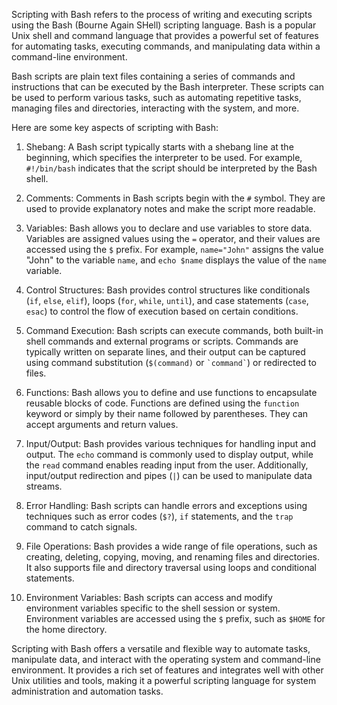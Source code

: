 Scripting with Bash refers to the process of writing and executing scripts using the Bash (Bourne Again SHell) scripting language. Bash is a popular Unix shell and command language that provides a powerful set of features for automating tasks, executing commands, and manipulating data within a command-line environment.

Bash scripts are plain text files containing a series of commands and instructions that can be executed by the Bash interpreter. These scripts can be used to perform various tasks, such as automating repetitive tasks, managing files and directories, interacting with the system, and more.

Here are some key aspects of scripting with Bash:

1. Shebang: A Bash script typically starts with a shebang line at the beginning, which specifies the interpreter to be used. For example, `#!/bin/bash` indicates that the script should be interpreted by the Bash shell.

2. Comments: Comments in Bash scripts begin with the `#` symbol. They are used to provide explanatory notes and make the script more readable.

3. Variables: Bash allows you to declare and use variables to store data. Variables are assigned values using the `=` operator, and their values are accessed using the `$` prefix. For example, `name="John"` assigns the value "John" to the variable `name`, and `echo $name` displays the value of the `name` variable.

4. Control Structures: Bash provides control structures like conditionals (`if`, `else`, `elif`), loops (`for`, `while`, `until`), and case statements (`case`, `esac`) to control the flow of execution based on certain conditions.

5. Command Execution: Bash scripts can execute commands, both built-in shell commands and external programs or scripts. Commands are typically written on separate lines, and their output can be captured using command substitution (`$(command)` or `` `command` ``) or redirected to files.

6. Functions: Bash allows you to define and use functions to encapsulate reusable blocks of code. Functions are defined using the `function` keyword or simply by their name followed by parentheses. They can accept arguments and return values.

7. Input/Output: Bash provides various techniques for handling input and output. The `echo` command is commonly used to display output, while the `read` command enables reading input from the user. Additionally, input/output redirection and pipes (`|`) can be used to manipulate data streams.

8. Error Handling: Bash scripts can handle errors and exceptions using techniques such as error codes (`$?`), `if` statements, and the `trap` command to catch signals.

9. File Operations: Bash provides a wide range of file operations, such as creating, deleting, copying, moving, and renaming files and directories. It also supports file and directory traversal using loops and conditional statements.

10. Environment Variables: Bash scripts can access and modify environment variables specific to the shell session or system. Environment variables are accessed using the `$` prefix, such as `$HOME` for the home directory.

Scripting with Bash offers a versatile and flexible way to automate tasks, manipulate data, and interact with the operating system and command-line environment. It provides a rich set of features and integrates well with other Unix utilities and tools, making it a powerful scripting language for system administration and automation tasks.